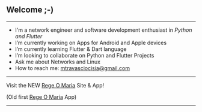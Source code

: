 ## Welcome ;-)

---

- I'm a network engineer and software development enthusiast in *Python and Flutter*
- I’m currently working on Apps for Android and Apple devices
- I’m currently learning Flutter & Dart language
- I’m looking to collaborate on Python and Flutter Projects
- Ask me about Networks and Linux
- How to reach me: mtravasciocisia@gmail.com

---

Visit the NEW [Rege O Maria](https://www.regeomaria.net/) Site & App!

(Old first [Rege O Maria](https://mtravascio.github.io/mtravascio/) App)

---
